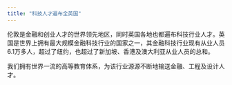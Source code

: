 ```yaml
---
title: "科技人才遍布全英国"
---
```


伦敦是金融和创业人才的世界领先地区，同时英国各地也都遍布科技行业人才。英国是世界上拥有最大规模金融科技行业的国家之一，其金融科技行业现有从业人员 6.1万多人，超过了纽约，也超过了新加坡、香港及澳大利亚从业人员的总和。

我们拥有世界一流的高等教育体系，为该行业源源不断地输送金融、工程及设计人才。
